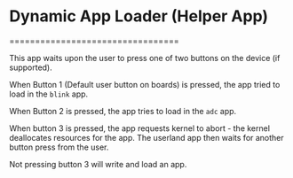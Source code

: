 # Dynamic App Loader (Helper App)
=================================

This app waits upon the user to press one of two buttons on the device (if supported).

When Button 1 (Default user button on boards) is pressed, the app tried to load in the 
`blink` app.

When Button 2 is pressed, the app tries to load in the `adc` app.

When button 3 is pressed, the app requests kernel to abort - the kernel deallocates 
resources for the app. The userland app then waits for another button press from the
user.

Not pressing button 3 will write and load an app.